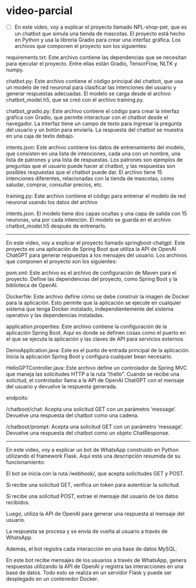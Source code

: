 # video-parcial
- [ ] En este video, voy a explicar el proyecto llamado NPL-shop-pet, que es un chatbot que simula una tienda de mascotas. El proyecto está hecho en Python y usa la librería Gradio para crear una interfaz gráfica. Los archivos que componen el proyecto son los siguientes:

requirements.txt: Este archivo contiene las dependencias que se necesitan para ejecutar el proyecto. Entre ellas están Gradio, TensorFlow, NLTK y numpy.

chatbot.py: Este archivo contiene el código principal del chatbot, que usa un modelo de red neuronal para clasificar las intenciones del usuario y generar respuestas adecuadas. El modelo se carga desde el archivo chatbot_model.h5, que se creó con el archivo training.py.

chatbot_gradio.py: Este archivo contiene el código para crear la interfaz gráfica con Gradio, que permite interactuar con el chatbot desde el navegador. La interfaz tiene un campo de texto para ingresar la pregunta del usuario y un botón para enviarla. La respuesta del chatbot se muestra en una caja de texto debajo.

intents.json: Este archivo contiene los datos de entrenamiento del modelo, que consisten en una lista de intenciones, cada una con un nombre, una lista de patrones y una lista de respuestas. Los patrones son ejemplos de preguntas que el usuario puede hacer al chatbot, y las respuestas son posibles respuestas que el chatbot puede dar. El archivo tiene 15 intenciones diferentes, relacionadas con la tienda de mascotas, como saludar, comprar, consultar precios, etc.

training.py: Este archivo contiene el código para entrenar el modelo de red neuronal usando los datos del archivo 

intents.json. El modelo tiene dos capas ocultas y una capa de salida con 15 neuronas, una por cada intención. El modelo se guarda en el archivo chatbot_model.h5 después de entrenarlo.

---

En este video, voy a explicar el proyecto llamado springboot-chatgpt. Este proyecto es una aplicación de Spring Boot que utiliza la API de OpenAI ChatGPT para generar respuestas a los mensajes del usuario. Los archivos que componen el proyecto son los siguientes:

pom.xml: Este archivo es el archivo de configuración de Maven para el proyecto. Define las dependencias del proyecto, como Spring Boot y la biblioteca de OpenAI.

Dockerfile: Este archivo define cómo se debe construir la imagen de Docker para la aplicación. Esto permite que la aplicación se ejecute en cualquier sistema que tenga Docker instalado, independientemente del sistema operativo y las dependencias instaladas.

application.properties: Este archivo contiene la configuración de la aplicación Spring Boot. Aquí es donde se definen cosas como el puerto en el que se ejecuta la aplicación y las claves de API para servicios externos.

DemoApplication.java: Este es el punto de entrada principal de la aplicación. Inicia la aplicación Spring Boot y configura cualquier bean necesario.

HelloGPTController.java: Este archivo define un controlador de Spring MVC que maneja las solicitudes HTTP a la ruta “/hello”. Cuando se recibe una solicitud, el controlador llama a la API de OpenAI ChatGPT con el mensaje del usuario y devuelve la respuesta generada.

endpoits:

/chatboot/chat: Acepta una solicitud GET con un parámetro ‘message’. Devuelve una respuesta del chatbot como una cadena.

/chatboot/prompt: Acepta una solicitud GET con un parámetro ‘message’. Devuelve una respuesta del chatbot como un objeto ChatResponse.

---

En este video, voy a explicar un bot de WhatsApp construido en Python utilizando el framework Flask. Aquí está una descripción resumida de su funcionamiento:

El bot se inicia con la ruta /webhook/, que acepta solicitudes GET y POST.

Si recibe una solicitud GET, verifica un token para autenticar la solicitud.

Si recibe una solicitud POST, extrae el mensaje del usuario de los datos recibidos.

Luego, utiliza la API de OpenAI para generar una respuesta al mensaje del usuario.

La respuesta se procesa y se envía de vuelta al usuario a través de WhatsApp.

Además, el bot registra cada interacción en una base de datos MySQL.

En este bot recibe mensajes de los usuarios a través de WhatsApp, genera respuestas utilizando la API de OpenAI y registra las interacciones en una base de datos. Todo esto se realiza en un servidor Flask y puede ser desplegado en un contenedor Docker.